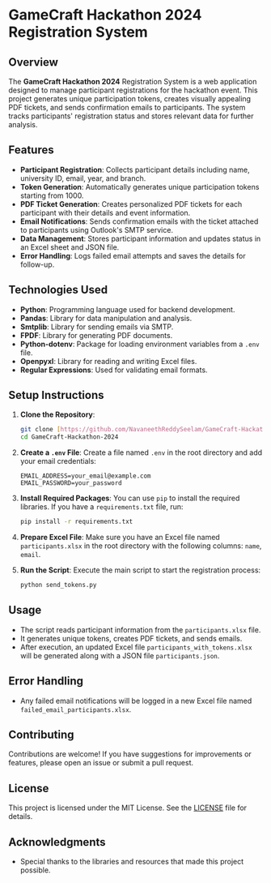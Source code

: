 # GameCraft Hackathon 2024 Registration System

## Overview
The **GameCraft Hackathon 2024** Registration System is a web application designed to manage participant registrations for the hackathon event. This project generates unique participation tokens, creates visually appealing PDF tickets, and sends confirmation emails to participants. The system tracks participants' registration status and stores relevant data for further analysis.

## Features
- **Participant Registration**: Collects participant details including name, university ID, email, year, and branch.
- **Token Generation**: Automatically generates unique participation tokens starting from 1000.
- **PDF Ticket Generation**: Creates personalized PDF tickets for each participant with their details and event information.
- **Email Notifications**: Sends confirmation emails with the ticket attached to participants using Outlook's SMTP service.
- **Data Management**: Stores participant information and updates status in an Excel sheet and JSON file.
- **Error Handling**: Logs failed email attempts and saves the details for follow-up.

## Technologies Used
- **Python**: Programming language used for backend development.
- **Pandas**: Library for data manipulation and analysis.
- **Smtplib**: Library for sending emails via SMTP.
- **FPDF**: Library for generating PDF documents.
- **Python-dotenv**: Package for loading environment variables from a `.env` file.
- **Openpyxl**: Library for reading and writing Excel files.
- **Regular Expressions**: Used for validating email formats.

## Setup Instructions
1. **Clone the Repository**:
   ```bash
   git clone [https://github.com/NavaneethReddySeelam/GameCraft-Hackathon-2024.git](https://github.com/NavaneethReddySeelam/Ticket-Generation-and-E-mail-Delivery.git)
   cd GameCraft-Hackathon-2024
   ```

2. **Create a `.env` File**: 
   Create a file named `.env` in the root directory and add your email credentials:
   ```
   EMAIL_ADDRESS=your_email@example.com
   EMAIL_PASSWORD=your_password
   ```

3. **Install Required Packages**:
   You can use `pip` to install the required libraries. If you have a `requirements.txt` file, run:
   ```bash
   pip install -r requirements.txt
   ```

4. **Prepare Excel File**:
   Make sure you have an Excel file named `participants.xlsx` in the root directory with the following columns: `name`, `email`.

5. **Run the Script**:
   Execute the main script to start the registration process:
   ```bash
   python send_tokens.py
   ```

## Usage
- The script reads participant information from the `participants.xlsx` file.
- It generates unique tokens, creates PDF tickets, and sends emails.
- After execution, an updated Excel file `participants_with_tokens.xlsx` will be generated along with a JSON file `participants.json`.

## Error Handling
- Any failed email notifications will be logged in a new Excel file named `failed_email_participants.xlsx`.

## Contributing
Contributions are welcome! If you have suggestions for improvements or features, please open an issue or submit a pull request.

## License
This project is licensed under the MIT License. See the [LICENSE](LICENSE) file for details.

## Acknowledgments
- Special thanks to the libraries and resources that made this project possible.
